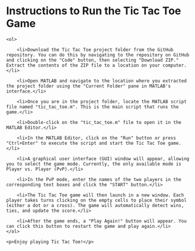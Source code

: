 <html>
<head>
</head>
<body>
    <h1>Instructions to Run the Tic Tac Toe Game</h1>

    <ol>
        
        <li>Download the Tic Tac Toe project folder from the GitHub repository. You can do this by navigating to the repository on GitHub and clicking on the "Code" button, then selecting "Download ZIP." Extract the contents of the ZIP file to a location on your computer.</li>
        
        <li>Open MATLAB and navigate to the location where you extracted the project folder using the "Current Folder" pane in MATLAB's interface.</li>
        
        <li>Once you are in the project folder, locate the MATLAB script file named "tic_tac_toe.m". This is the main script that runs the game.</li>
        
        <li>Double-click on the "tic_tac_toe.m" file to open it in the MATLAB Editor.</li>
        
        <li>In the MATLAB Editor, click on the "Run" button or press "Ctrl+Enter" to execute the script and start the Tic Tac Toe game.</li>
        
        <li>A graphical user interface (GUI) window will appear, allowing you to select the game mode. Currently, the only available mode is Player vs. Player (PvP).</li>
        
        <li>In the PvP mode, enter the names of the two players in the corresponding text boxes and click the "START" button.</li>
        
        <li>The Tic Tac Toe game will then launch in a new window. Each player takes turns clicking on the empty cells to place their symbol (either a dot or a cross). The game will automatically detect wins, ties, and update the score.</li>
        
        <li>After the game ends, a "Play Again!" button will appear. You can click this button to restart the game and play again.</li>
    </ol>

    <p>Enjoy playing Tic Tac Toe!</p>
</body>
</html>
